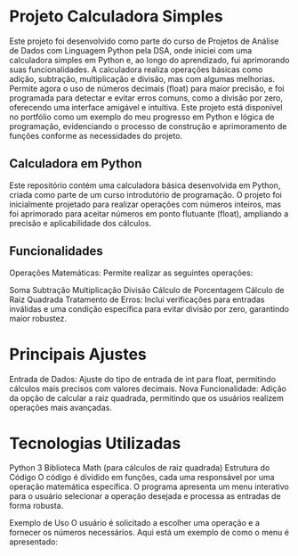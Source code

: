 # Projeto Calculadora Simples
Este projeto foi desenvolvido como parte do curso de Projetos de Análise de Dados com Linguagem Python pela DSA, onde iniciei com uma calculadora simples em Python e, ao longo do aprendizado, fui aprimorando suas funcionalidades. A calculadora realiza operações básicas como adição, subtração, multiplicação e divisão, mas com algumas melhorias. Permite agora o uso de números decimais (float) para maior precisão, e foi programada para detectar e evitar erros comuns, como a divisão por zero, oferecendo uma interface amigável e intuitiva. Este projeto está disponível no portfólio como um exemplo do meu progresso em Python e lógica de programação, evidenciando o processo de construção e aprimoramento de funções conforme as necessidades do projeto.

## Calculadora em Python
Este repositório contém uma calculadora básica desenvolvida em Python, criada como parte de um curso introdutório de programação. O projeto foi inicialmente projetado para realizar operações com números inteiros, mas foi aprimorado para aceitar números em ponto flutuante (float), ampliando a precisão e aplicabilidade dos cálculos.

## Funcionalidades
Operações Matemáticas: Permite realizar as seguintes operações:

Soma
Subtração
Multiplicação
Divisão
Cálculo de Porcentagem
Cálculo de Raiz Quadrada
Tratamento de Erros: Inclui verificações para entradas inválidas e uma condição específica para evitar divisão por zero, garantindo maior robustez.

# Principais Ajustes
Entrada de Dados: Ajuste do tipo de entrada de int para float, permitindo cálculos mais precisos com valores decimais.
Nova Funcionalidade: Adição da opção de calcular a raiz quadrada, permitindo que os usuários realizem operações mais avançadas.

# Tecnologias Utilizadas
Python 3
Biblioteca Math (para cálculos de raiz quadrada)
Estrutura do Código
O código é dividido em funções, cada uma responsável por uma operação matemática específica. O programa apresenta um menu interativo para o usuário selecionar a operação desejada e processa as entradas de forma robusta.

Exemplo de Uso
O usuário é solicitado a escolher uma operação e a fornecer os números necessários. Aqui está um exemplo de como o menu é apresentado:
